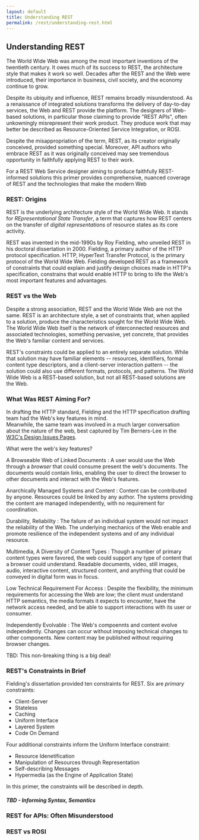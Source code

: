```yaml
---
layout: default
title: Understanding REST
permalink: /rest/understanding-rest.html
---
```


## Understanding REST

The World Wide Web was among the most important 
inventions of the twentieth century.  It owes
much of its success to REST, the architecture
style that makes it work so well.  Decades after
the REST and the Web were introduced, their
importance in business, civil society, and
the economy continue to grow.

Despite its ubiquity and influence, REST remains
broadly misunderstood. As a renaissance of
integrated solutions transforms the delivery of
day-to-day services, the Web and REST provide
the platform. The designers of Web-based
solutions, in particular those claiming to
provide "REST APIs", often unkowningly
misrepresent their work product.  They
produce work that may better be described
as Resource-Oriented Service Integration, 
or ROSI.

Despite the misappropriation of the term, 
REST, as its creator originally conceived,
provided something special.  Moreover,
API authors who embrace REST as it
was originally conceived may see tremendous
opportunity in faithfully applying REST 
to their work.

For a REST Web Service designer aiming
to produce faithfully REST-informed
solutions this primer provides 
comprehensive, nuanced coverage of
REST and the technologies that make
the modern Web

### REST: Origins

REST is the underlying architecture style
of the World Wide Web.  It stands for
_REpresentational State Transfer_, a
term that captures how REST centers
on the transfer of
_digital representations_ of resource
states as its core activity.

REST was invented in the mid-1990s 
by Roy Fielding, who unveiled REST
in his doctoral dissertation in 2000.
Fielding, a primary author of the HTTP
protocol specification.  HTTP, 
HyperText Transfer Protocol, is the
primary protocol of the World Wide 
Web. Fielding developed REST
as a framework of constraints that
could explain and justify design
choices made in HTTP's specification,
constrains that would enable HTTP to
bring to life the Web's most important
features and advantages.

### REST vs the Web

Despite a strong association, REST and
the World Wide Web are not the same.
REST is an architecture style, a set
of constraints that, when applied to
a solution, produce the characteristics
sought for the World Wide Web.  The
World Wide Web itself is the network
of interconnected resources and 
associated technologies, something
pervasive, yet concrete, that 
provides the Web's familiar content 
and services.

REST's constraints could be applied
to an entirely separate solution.
While that solution may have familiar
elements -- resources, identifiers,
formal content type descriptors,
and a client-server interaction
pattern -- the solution could also
use different formats, protocols,
and patterns.  The World Wide
Web is a REST-based solution, but
not all REST-based solutions are
the Web.

### What Was REST Aiming For?

In drafting the HTTP standard, Fielding 
and the HTTP specification drafting team 
had the Web's key features in mind.  
Meanwhile, the same team was involved
in a much larger conversation about the
nature of the web, best captured by
Tim Berners-Lee in the 
[W3C's Design Issues Pages](https://www.w3.org/DesignIssues/).

What were the web's key features?

A Browseable Web of Linked Documents
: A user would use the Web through a *browser*
that could consume present the web's documents.
The documents would contain links, enabling
the user to direct the browser to other 
documents and interact with the Web's features.

Anarchically Managed Systems and Content
: Content can be contributed by anyone.
Resources could be linked by any author.  The
systems providing the content are
managed independently, with no requirement
for coordination.

Durability, Reliability
: The failure of an individual system would not
impact the reliability of the Web.  The
underlying mechanics of the Web enable and
promote resilience of the independent systems
and of any individual resource.  

Multimedia, A Diversity of Content Types
: Though a number of primary content types
were favored, the web could support any
type of content that a browser could
understand.  Readable documents, video,
still images, audio, interactive content,
structured content, and anything that
could be conveyed in digital form
was in focus.

Low Technical Requirement For Access
: Despite the flexibility, the minimum
requirements for accessing the Web
are low; the client must understand
HTTP semantics, the media formats it
expects to encounter, have the 
network access needed, and be
able to support interactions with
its user or consumer.

Independently Evolvable
: The Web's compoennts and content
evolve independently.  Changes can
occur without imposing technical 
changes to other components. New 
content may be published without 
requiring browser changes.

TBD: This non-breaking thing is
a big deal!  

### REST's Constraints in Brief

Fielding's dissertation provided ten
constraints for REST.  Six are 
_primary_ constraints:
- Client-Server
- Stateless
- Caching
- Uniform Interface
- Layered System
- Code On Demand

Four additional constraints inform the 
Uniform Interface constraint:
- Resource Idenetification
- Manipulation of Resources through Representation
- Self-describing Messages
- Hypermedia (as the Engine of Application State)

In this primer, the constraints will be described
in depth.  





##### TBD - Informing Syntax, Semantics





### REST for APIs: Often Misunderstood

### REST vs ROSI 

